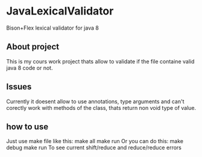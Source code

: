 # JavaLexicalValidator
Bison+Flex lexical validator for java 8

## About project
This is my cours work project thats allow to validate if the file containe valid java 8 code or not.

## Issues
Currently it doesent allow to use annotations, type arguments and can't corectly work with methods of the class, thats return non void type of value.

## how to use

Just use make file like this:
  make all
  make run
Or you can do this:
  make debug
  make run
To see current shift/reduce and reduce/reduce errors
